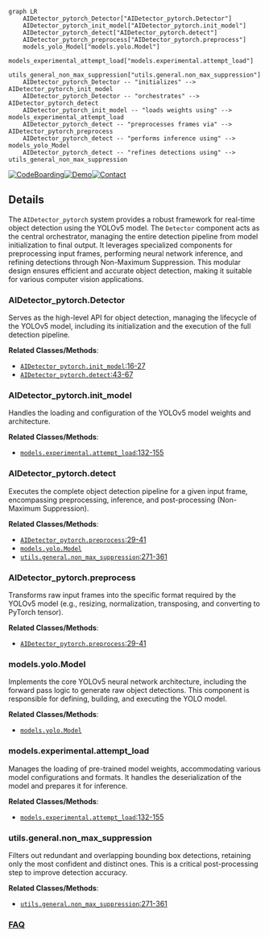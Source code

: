 ```mermaid
graph LR
    AIDetector_pytorch_Detector["AIDetector_pytorch.Detector"]
    AIDetector_pytorch_init_model["AIDetector_pytorch.init_model"]
    AIDetector_pytorch_detect["AIDetector_pytorch.detect"]
    AIDetector_pytorch_preprocess["AIDetector_pytorch.preprocess"]
    models_yolo_Model["models.yolo.Model"]
    models_experimental_attempt_load["models.experimental.attempt_load"]
    utils_general_non_max_suppression["utils.general.non_max_suppression"]
    AIDetector_pytorch_Detector -- "initializes" --> AIDetector_pytorch_init_model
    AIDetector_pytorch_Detector -- "orchestrates" --> AIDetector_pytorch_detect
    AIDetector_pytorch_init_model -- "loads weights using" --> models_experimental_attempt_load
    AIDetector_pytorch_detect -- "preprocesses frames via" --> AIDetector_pytorch_preprocess
    AIDetector_pytorch_detect -- "performs inference using" --> models_yolo_Model
    AIDetector_pytorch_detect -- "refines detections using" --> utils_general_non_max_suppression
```

[![CodeBoarding](https://img.shields.io/badge/Generated%20by-CodeBoarding-9cf?style=flat-square)](https://github.com/CodeBoarding/CodeBoarding)[![Demo](https://img.shields.io/badge/Try%20our-Demo-blue?style=flat-square)](https://www.codeboarding.org/demo)[![Contact](https://img.shields.io/badge/Contact%20us%20-%20contact@codeboarding.org-lightgrey?style=flat-square)](mailto:contact@codeboarding.org)

## Details

The `AIDetector_pytorch` system provides a robust framework for real-time object detection using the YOLOv5 model. The `Detector` component acts as the central orchestrator, managing the entire detection pipeline from model initialization to final output. It leverages specialized components for preprocessing input frames, performing neural network inference, and refining detections through Non-Maximum Suppression. This modular design ensures efficient and accurate object detection, making it suitable for various computer vision applications.

### AIDetector_pytorch.Detector
Serves as the high-level API for object detection, managing the lifecycle of the YOLOv5 model, including its initialization and the execution of the full detection pipeline.


**Related Classes/Methods**:

- <a href="https://github.com/Sharpiless/Yolov5-deepsort-inference/blob/master/AIDetector_pytorch.py#L16-L27" target="_blank" rel="noopener noreferrer">`AIDetector_pytorch.init_model`:16-27</a>
- <a href="https://github.com/Sharpiless/Yolov5-deepsort-inference/blob/master/AIDetector_pytorch.py#L43-L67" target="_blank" rel="noopener noreferrer">`AIDetector_pytorch.detect`:43-67</a>


### AIDetector_pytorch.init_model
Handles the loading and configuration of the YOLOv5 model weights and architecture.


**Related Classes/Methods**:

- <a href="https://github.com/Sharpiless/Yolov5-deepsort-inference/blob/master/models/experimental.py#L132-L155" target="_blank" rel="noopener noreferrer">`models.experimental.attempt_load`:132-155</a>


### AIDetector_pytorch.detect
Executes the complete object detection pipeline for a given input frame, encompassing preprocessing, inference, and post-processing (Non-Maximum Suppression).


**Related Classes/Methods**:

- <a href="https://github.com/Sharpiless/Yolov5-deepsort-inference/blob/master/AIDetector_pytorch.py#L29-L41" target="_blank" rel="noopener noreferrer">`AIDetector_pytorch.preprocess`:29-41</a>
- <a href="https://github.com/Sharpiless/Yolov5-deepsort-inference/blob/master/models/yolo.py" target="_blank" rel="noopener noreferrer">`models.yolo.Model`</a>
- <a href="https://github.com/Sharpiless/Yolov5-deepsort-inference/blob/master/utils/general.py#L271-L361" target="_blank" rel="noopener noreferrer">`utils.general.non_max_suppression`:271-361</a>


### AIDetector_pytorch.preprocess
Transforms raw input frames into the specific format required by the YOLOv5 model (e.g., resizing, normalization, transposing, and converting to PyTorch tensor).


**Related Classes/Methods**:

- <a href="https://github.com/Sharpiless/Yolov5-deepsort-inference/blob/master/AIDetector_pytorch.py#L29-L41" target="_blank" rel="noopener noreferrer">`AIDetector_pytorch.preprocess`:29-41</a>


### models.yolo.Model
Implements the core YOLOv5 neural network architecture, including the forward pass logic to generate raw object detections. This component is responsible for defining, building, and executing the YOLO model.


**Related Classes/Methods**:

- <a href="https://github.com/Sharpiless/Yolov5-deepsort-inference/blob/master/models/yolo.py" target="_blank" rel="noopener noreferrer">`models.yolo.Model`</a>


### models.experimental.attempt_load
Manages the loading of pre-trained model weights, accommodating various model configurations and formats. It handles the deserialization of the model and prepares it for inference.


**Related Classes/Methods**:

- <a href="https://github.com/Sharpiless/Yolov5-deepsort-inference/blob/master/models/experimental.py#L132-L155" target="_blank" rel="noopener noreferrer">`models.experimental.attempt_load`:132-155</a>


### utils.general.non_max_suppression
Filters out redundant and overlapping bounding box detections, retaining only the most confident and distinct ones. This is a critical post-processing step to improve detection accuracy.


**Related Classes/Methods**:

- <a href="https://github.com/Sharpiless/Yolov5-deepsort-inference/blob/master/utils/general.py#L271-L361" target="_blank" rel="noopener noreferrer">`utils.general.non_max_suppression`:271-361</a>




### [FAQ](https://github.com/CodeBoarding/GeneratedOnBoardings/tree/main?tab=readme-ov-file#faq)